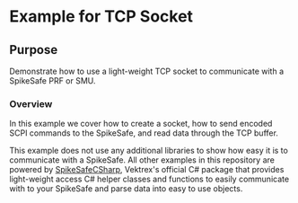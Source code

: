 # Example for TCP Socket

## **Purpose**
Demonstrate how to use a light-weight TCP socket to communicate with a SpikeSafe PRF or SMU.

### Overview 
In this example we cover how to create a socket, how to send encoded SCPI commands to the SpikeSafe, and read data through the TCP buffer.

This example does not use any additional libraries to show how easy it is to communicate with a SpikeSafe. All other examples in this repository are powered by [SpikeSafeCSharp](https://www.nuget.org/packages/SpikeSafeCSharp/), Vektrex's official C# package that provides light-weight access C# helper classes and functions to easily communicate with to your SpikeSafe and parse data into easy to use objects.